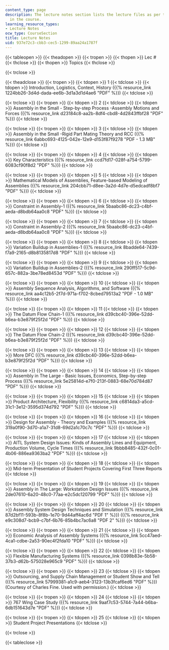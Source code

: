 ```yaml
---
content_type: page
description: The lecture notes section lists the lecture files as per the topics covered
  in the course.
learning_resource_types:
- Lecture Notes
ocw_type: CourseSection
title: Lecture Notes
uid: 937e72c3-cbb3-cec5-1299-89aa24a1787f
---
```


{{< tableopen >}}
{{< theadopen >}}
{{< tropen >}}
{{< thopen >}}
Lec #   
{{< thclose >}}
{{< thopen >}}
Topics
{{< thclose >}}

{{< trclose >}}

{{< theadclose >}}
{{< tropen >}}
{{< tdopen >}}
1
{{< tdclose >}}
{{< tdopen >}}
Introduction, Logistics, Context, History ({{% resource_link 1224bb26-3d4d-dada-ee6b-3d1a3d1d4ae6 "PDF" %}})
{{< tdclose >}}

{{< trclose >}}
{{< tropen >}}
{{< tdopen >}}
2
{{< tdclose >}}
{{< tdopen >}}
Assembly in the Small - Step-by-step Process -Assembly Motions and Forces ({{% resource_link d23184c8-aa2b-8df4-cbd8-4d2843ffbf28 "PDF" %}})
{{< tdclose >}}

{{< trclose >}}
{{< tropen >}}
{{< tdopen >}}
3
{{< tdclose >}}
{{< tdopen >}}
Assembly in the Small -Rigid Part Mating Theory and RCC ({{% resource_link 6abbc693-4125-042e-12e9-d153f87f9278 "PDF - 1.3 MB" %}})
{{< tdclose >}}

{{< trclose >}}
{{< tropen >}}
{{< tdopen >}}
4
{{< tdclose >}}
{{< tdopen >}}
Key Characteristics ({{% resource_link ccd7fd17-028f-a754-5799-6083cf90f8d2 "PDF" %}})
{{< tdclose >}}

{{< trclose >}}
{{< tropen >}}
{{< tdopen >}}
5
{{< tdclose >}}
{{< tdopen >}}
Mathematical Models of Assemblies, Feature-based Modeling of Assemblies ({{% resource_link 204cbb71-d8ee-3a2d-4d7e-d5edcadf8bf7 "PDF" %}})
{{< tdclose >}}

{{< trclose >}}
{{< tropen >}}
{{< tdopen >}}
6
{{< tdclose >}}
{{< tdopen >}}
Constraint in Assembly-1 ({{% resource_link 5baabc86-dc23-c4bf-aeda-d8bdb64aa0c8 "PDF" %}})
{{< tdclose >}}

{{< trclose >}}
{{< tropen >}}
{{< tdopen >}}
7
{{< tdclose >}}
{{< tdopen >}}
Constraint in Assembly-2 ({{% resource_link 5baabc86-dc23-c4bf-aeda-d8bdb64aa0c8 "PDF" %}})
{{< tdclose >}}

{{< trclose >}}
{{< tropen >}}
{{< tdopen >}}
8
{{< tdclose >}}
{{< tdopen >}}
Variation Buildup in Assemblies-1 ({{% resource_link 8badde64-7439-f7a9-2165-d8b8135817d8 "PDF" %}})
{{< tdclose >}}

{{< trclose >}}
{{< tropen >}}
{{< tdopen >}}
9
{{< tdclose >}}
{{< tdopen >}}
Variation Buildup in Assemblies-2 ({{% resource_link 290ff517-5c9d-657c-882a-3be78ed8453d "PDF" %}})
{{< tdclose >}}

{{< trclose >}}
{{< tropen >}}
{{< tdopen >}}
10
{{< tdclose >}}
{{< tdopen >}}
Assembly Sequence Analysis, Algorithms, and Software ({{% resource_link aa4c12b5-2f7d-971a-f702-8cbed79513a2 "PDF - 1.0 MB" %}})
{{< tdclose >}}

{{< trclose >}}
{{< tropen >}}
{{< tdopen >}}
11
{{< tdclose >}}
{{< tdopen >}}
The Datum Flow Chain-1 ({{% resource_link d39cbc40-396e-52dd-b6ea-b3e879f25f2d "PDF" %}})
{{< tdclose >}}

{{< trclose >}}
{{< tropen >}}
{{< tdopen >}}
12
{{< tdclose >}}
{{< tdopen >}}
The Datum Flow Chain-2 ({{% resource_link d39cbc40-396e-52dd-b6ea-b3e879f25f2d "PDF" %}})
{{< tdclose >}}

{{< trclose >}}
{{< tropen >}}
{{< tdopen >}}
13
{{< tdclose >}}
{{< tdopen >}}
More DFC ({{% resource_link d39cbc40-396e-52dd-b6ea-b3e879f25f2d "PDF" %}})
{{< tdclose >}}

{{< trclose >}}
{{< tropen >}}
{{< tdopen >}}
14
{{< tdclose >}}
{{< tdopen >}}
Assembly in The Large - Basic Issues, Economics, Step-by-step Process ({{% resource_link 5e25814d-e7f0-213f-0883-68e70d784d87 "PDF" %}})
{{< tdclose >}}

{{< trclose >}}
{{< tropen >}}
{{< tdopen >}}
15
{{< tdclose >}}
{{< tdopen >}}
Product Architecture, Flexibility ({{% resource_link c6814da3-a5cd-31c1-3e12-3595d374d792 "PDF" %}})
{{< tdclose >}}

{{< trclose >}}
{{< tropen >}}
{{< tdopen >}}
16
{{< tdclose >}}
{{< tdopen >}}
Design for Assembly - Theory and Examples ({{% resource_link 319a0f90-3d70-a1a7-31d8-69d2a1c70c7c "PDF" %}})
{{< tdclose >}}

{{< trclose >}}
{{< tropen >}}
{{< tdopen >}}
17
{{< tdclose >}}
{{< tdopen >}}
AITL System Design Issues: Kinds of Assembly Lines and Equipment, Production Volume, Cycle Times ({{% resource_link 9bbb8485-432f-0c01-4b06-886ea9363ba2 "PDF" %}})
{{< tdclose >}}

{{< trclose >}}
{{< tropen >}}
{{< tdopen >}}
18
{{< tdclose >}}
{{< tdopen >}}
Mid-term Presentation of Student Projects Covering First Three Reports
{{< tdclose >}}

{{< trclose >}}
{{< tropen >}}
{{< tdopen >}}
19
{{< tdclose >}}
{{< tdopen >}}
Assembly in The Large: Workstation Design Issues ({{% resource_link 2de07610-6a20-48c0-77aa-e2c5dc120799 "PDF" %}})
{{< tdclose >}}

{{< trclose >}}
{{< tropen >}}
{{< tdopen >}}
20
{{< tdclose >}}
{{< tdopen >}}
Assembly System Design Techniques and Simulation ({{% resource_link 87d2bf11-593b-8f8b-1e70-9d44aff4ac6d "PDF 1" %}}) ({{% resource_link e9c308d7-bcb9-c7bf-6b76-85b4bc7ac6a8 "PDF 2" %}})
{{< tdclose >}}

{{< trclose >}}
{{< tropen >}}
{{< tdopen >}}
21
{{< tdclose >}}
{{< tdopen >}}
Economic Analysis of Assembly Systems ({{% resource_link 5cc47aed-4ca1-cdbe-2a53-90ec4f2fda10 "PDF" %}})
{{< tdclose >}}

{{< trclose >}}
{{< tropen >}}
{{< tdopen >}}
22
{{< tdclose >}}
{{< tdopen >}}
Flexible Manufacturing Systems ({{% resource_link 0398b83e-5b58-37b3-d62b-575028e965c9 "PDF" %}})
{{< tdclose >}}

{{< trclose >}}
{{< tropen >}}
{{< tdopen >}}
23
{{< tdclose >}}
{{< tdopen >}}
Outsourcing, and Supply Chain Management or Student Show and Tell  ({{% resource_link 57999381-a1c9-aeb4-3123-13b3fcaf6ed6 "PDF" %}}) (Courtesy of Charles Fine. Used with permission.)
{{< tdclose >}}

{{< trclose >}}
{{< tropen >}}
{{< tdopen >}}
24
{{< tdclose >}}
{{< tdopen >}}
767 Wing Case Study ({{% resource_link 9aaf7c53-5744-7a44-b6ba-6db151643d7e "PDF" %}})
{{< tdclose >}}

{{< trclose >}}
{{< tropen >}}
{{< tdopen >}}
25
{{< tdclose >}}
{{< tdopen >}}
Student Project Presentations
{{< tdclose >}}

{{< trclose >}}

{{< tableclose >}}